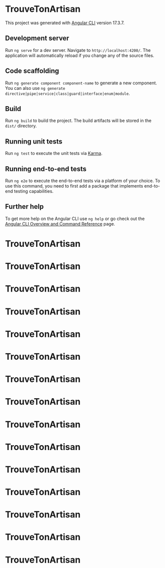 # TrouveTonArtisan

This project was generated with [Angular CLI](https://github.com/angular/angular-cli) version 17.3.7.

## Development server

Run `ng serve` for a dev server. Navigate to `http://localhost:4200/`. The application will automatically reload if you change any of the source files.

## Code scaffolding

Run `ng generate component component-name` to generate a new component. You can also use `ng generate directive|pipe|service|class|guard|interface|enum|module`.

## Build

Run `ng build` to build the project. The build artifacts will be stored in the `dist/` directory.

## Running unit tests

Run `ng test` to execute the unit tests via [Karma](https://karma-runner.github.io).

## Running end-to-end tests

Run `ng e2e` to execute the end-to-end tests via a platform of your choice. To use this command, you need to first add a package that implements end-to-end testing capabilities.

## Further help

To get more help on the Angular CLI use `ng help` or go check out the [Angular CLI Overview and Command Reference](https://angular.io/cli) page.
# TrouveTonArtisan
# TrouveTonArtisan
# TrouveTonArtisan
# TrouveTonArtisan
# TrouveTonArtisan
# TrouveTonArtisan
# TrouveTonArtisan
# TrouveTonArtisan
# TrouveTonArtisan
# TrouveTonArtisan
# TrouveTonArtisan
# TrouveTonArtisan
# TrouveTonArtisan
# TrouveTonArtisan
# TrouveTonArtisan

